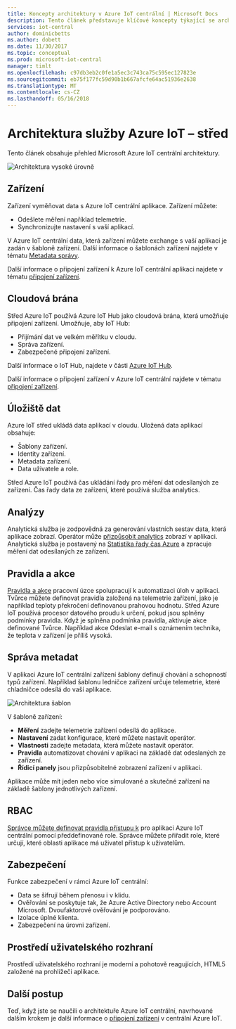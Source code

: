 ```yaml
---
title: Koncepty architektury v Azure IoT centrální | Microsoft Docs
description: Tento článek představuje klíčové koncepty týkající se architektuře Azure IoT centrální
services: iot-central
author: dominicbetts
ms.author: dobett
ms.date: 11/30/2017
ms.topic: conceptual
ms.prod: microsoft-iot-central
manager: timlt
ms.openlocfilehash: c97db3eb2c0fe1a5ec3c743ca75c595ec127823e
ms.sourcegitcommit: eb75f177fc59d90b1b667afcfe64ac51936e2638
ms.translationtype: MT
ms.contentlocale: cs-CZ
ms.lasthandoff: 05/16/2018
---
```

# <a name="azure-iot-central-architecture"></a>Architektura služby Azure IoT – střed

Tento článek obsahuje přehled Microsoft Azure IoT centrální architektury.

![Architektura vysoké úrovně](media/concepts-architecture/architecture.png)

## <a name="devices"></a>Zařízení

Zařízení vyměňovat data s Azure IoT centrální aplikace. Zařízení můžete:

- Odešlete měření například telemetrie.
- Synchronizujte nastavení s vaší aplikací.

V Azure IoT centrální data, která zařízení můžete exchange s vaší aplikací je zadán v šabloně zařízení. Další informace o šablonách zařízení najdete v tématu [Metadata správy](#metadata-management).

Další informace o připojení zařízení k Azure IoT centrální aplikaci najdete v tématu [připojení zařízení](concepts-connectivity.md).

## <a name="cloud-gateway"></a>Cloudová brána

Střed Azure IoT používá Azure IoT Hub jako cloudová brána, která umožňuje připojení zařízení. Umožňuje, aby IoT Hub:

- Přijímání dat ve velkém měřítku v cloudu.
- Správa zařízení.
- Zabezpečené připojení zařízení.

Další informace o IoT Hub, najdete v části [Azure IoT Hub](https://docs.microsoft.com/azure/iot-hub/).

Další informace o připojení zařízení v Azure IoT centrální najdete v tématu [připojení zařízení](concepts-connectivity.md).

## <a name="data-stores"></a>Úložiště dat

Azure IoT střed ukládá data aplikací v cloudu. Uložená data aplikací obsahuje:

- Šablony zařízení.
- Identity zařízení.
- Metadata zařízení.
- Data uživatele a role.

Střed Azure IoT používá čas ukládání řady pro měření dat odesílaných ze zařízení. Čas řady data ze zařízení, které používá služba analytics.

## <a name="analytics"></a>Analýzy

Analytická služba je zodpovědná za generování vlastních sestav data, která aplikace zobrazí. Operátor může [přizpůsobit analytics](howto-create-analytics.md) zobrazí v aplikaci. Analytická služba je postavený na [Statistika řady čas Azure](https://azure.microsoft.com/services/time-series-insights/) a zpracuje měření dat odesílaných ze zařízení.

## <a name="rules-and-actions"></a>Pravidla a akce

[Pravidla a akce](howto-create-telemetry-rules.md) pracovní úzce spolupracují k automatizaci úloh v aplikaci. Tvůrce můžete definovat pravidla založená na telemetrie zařízení, jako je například teploty překročení definovanou prahovou hodnotu. Střed Azure IoT používá procesor datového proudu k určení, pokud jsou splněny podmínky pravidla. Když je splněna podmínka pravidla, aktivuje akce definované Tvůrce. Například akce Odeslat e-mail s oznámením technika, že teplota v zařízení je příliš vysoká.

## <a name="metadata-management"></a>Správa metadat

V aplikaci Azure IoT centrální zařízení šablony definují chování a schopností typů zařízení. Například šablonu ledničce zařízení určuje telemetrie, které chladničce odesílá do vaší aplikace.

![Architektura šablon](media/concepts-architecture/template_architecture.png)

V šabloně zařízení:

- **Měření** zadejte telemetrie zařízení odesílá do aplikace.
- **Nastavení** zadat konfigurace, které můžete nastavit operátor.
- **Vlastnosti** zadejte metadata, která můžete nastavit operátor.
- **Pravidla** automatizovat chování v aplikaci na základě dat odeslaných ze zařízení.
- **Řídicí panely** jsou přizpůsobitelné zobrazení zařízení v aplikaci.

Aplikace může mít jeden nebo více simulované a skutečné zařízení na základě šablony jednotlivých zařízení.

## <a name="rbac"></a>RBAC

[Správce můžete definovat pravidla přístupu k](howto-administer.md) pro aplikaci Azure IoT centrální pomocí předdefinované role. Správce můžete přiřadit role, které určují, které oblasti aplikace má uživatel přístup k uživatelům.

## <a name="security"></a>Zabezpečení

Funkce zabezpečení v rámci Azure IoT centrální:

- Data se šifrují během přenosu i v klidu.
- Ověřování se poskytuje tak, že Azure Active Directory nebo Account Microsoft. Dvoufaktorové ověřování je podporováno.
- Izolace úplné klienta.
- Zabezpečení na úrovni zařízení.

## <a name="ui-shell"></a>Prostředí uživatelského rozhraní

Prostředí uživatelského rozhraní je moderní a pohotově reagujících, HTML5 založené na prohlížeči aplikace.

## <a name="next-steps"></a>Další postup

Teď, když jste se naučili o architektuře Azure IoT centrální, navrhované dalším krokem je další informace o [připojení zařízení](concepts-connectivity.md) v centrální Azure IoT.